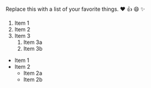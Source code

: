 Replace this with a list of your favorite things.
:heart:
:+1:
:smile:
:sparkles:

1. Item 1
2. Item 2
3. Item 3
   1. Item 3a
   2. Item 3b

* Item 1
* Item 2
  * Item 2a
  * Item 2b
